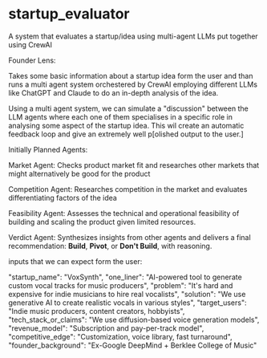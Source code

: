 # startup_evaluator
A system that evaluates a startup/idea using multi-agent LLMs put together using CrewAI

Founder Lens:

Takes some basic information about a startup idea form the user and than runs a multi agent system orchestered by CrewAI employing different LLMs like ChatGPT and Claude to do an in-depth analysis of the idea.

Using a multi agent system, we can simulate a "discussion" between the LLM agents where each one of them specialises in a specific role in analysing some aspect of the startup idea. This wil create an automatic feedback loop and give an extremely well p[olished output to the user.]

Initially Planned Agents:

Market Agent: Checks product market fit and researches other markets that might alternatively be good for the product

Competition Agent: Researches competition in the market and evaluates differentiating factors of the idea

Feasibility Agent: Assesses the technical and operational feasibility of building and scaling the product given limited resources.

Verdict Agent: Synthesizes insights from other agents and delivers a final recommendation: **Build**, **Pivot**, or **Don't Build**, with reasoning.


inputs that we can expect form the user:

  "startup_name": "VoxSynth",
  "one_liner": "AI-powered tool to generate custom vocal tracks for music producers",
  "problem": "It's hard and expensive for indie musicians to hire real vocalists",
  "solution": "We use generative AI to create realistic vocals in various styles",
  "target_users": "Indie music producers, content creators, hobbyists",
  "tech_stack_or_claims": "We use diffusion-based voice generation models",
  "revenue_model": "Subscription and pay-per-track model",
  "competitive_edge": "Customization, voice library, fast turnaround",
  "founder_background": "Ex-Google DeepMind + Berklee College of Music"